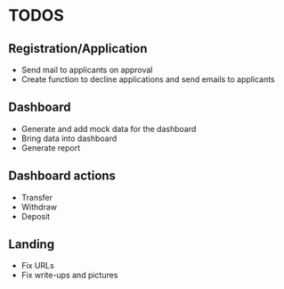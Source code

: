 # TODOS
## Registration/Application
- Send mail to applicants on approval
- Create function to decline applications and send emails to applicants

## Dashboard
- Generate and add mock data for the dashboard
- Bring data into dashboard
- Generate report

## Dashboard actions
- Transfer
- Withdraw
- Deposit

## Landing
- Fix URLs
- Fix write-ups and pictures

